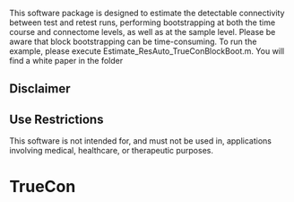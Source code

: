 This software package is designed to estimate the detectable connectivity between test and retest runs, performing bootstrapping at both the time course and connectome levels, as well as at the sample level. Please be aware that block bootstrapping can be time-consuming.
To run the example, please execute Estimate_ResAuto_TrueConBlockBoot.m. You will find a white paper in the folder
## Disclaimer
## Use Restrictions
This software is not intended for, and must not be used in, applications involving medical, healthcare, or therapeutic purposes.
# TrueCon
